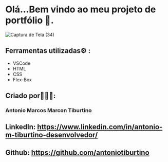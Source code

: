# Olá...Bem vindo ao meu projeto de portfólio 🤗.

![Captura de Tela (34)](https://github.com/user-attachments/assets/08b858c1-c02e-45b6-a525-a50d37d11859)


## Ferramentas utilizadas⚙️ :
* VSCode
* HTML
* CSS
* Flex-Box
## Criado por🧑🏻‍💻:
### Antonio Marcos Marcon Tiburtino
## LinkedIn: https://www.linkedin.com/in/antonio-m-tiburtino-desenvolvedor/
## Github: https://github.com/antoniotiburtino
